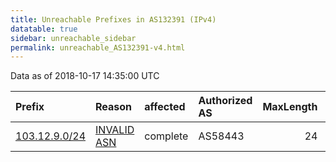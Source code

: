```yaml
---
title: Unreachable Prefixes in AS132391 (IPv4)
datatable: true
sidebar: unreachable_sidebar
permalink: unreachable_AS132391-v4.html
---
```


Data as of 2018-10-17 14:35:00 UTC


<div class="datatable-begin"></div>

| Prefix                                               | Reason                                                                                                | affected   | Authorized AS   |   MaxLength | Anchor                                       |   unreachable /24s |
|:-----------------------------------------------------|:------------------------------------------------------------------------------------------------------|:-----------|:----------------|------------:|:---------------------------------------------|-------------------:|
| [103.12.9.0/24](https://stat.ripe.net/103.12.9.0/24) | [INVALID ASN](https://rpki-validator.ripe.net/announcement-preview?asn=AS132391&prefix=103.12.9.0/24) | complete   | AS58443         |          24 | [APNIC](unreachable_APNIC_RPKI_Root-v4.html) |                  1 |

<div class="datatable-end"></div>